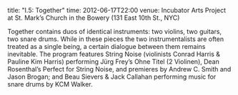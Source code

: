 title: "I.5: Together"
time: 2012-06-17T22:00
venue: Incubator Arts Project at St. Mark’s Church in the Bowery (131 East 10th St., NYC)

Together contains duos of identical instruments: two violins, two guitars, two snare drums. While in these pieces the two instrumentalists are often treated as a single being, a certain dialogue between them remains inevitable. The program features String Noise (violinists Conrad Harris & Pauline Kim Harris) performing Jürg Frey’s Ohne Titel (2 Violinen), Dean Rosenthal’s Perfect for String Noise, and premieres by Andrew C. Smith and Jason Brogan; and Beau Sievers & Jack Callahan performing music for snare drums by KCM Walker.